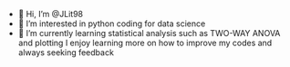 - 👋 Hi, I’m @JLit98
- 👀 I’m interested in python coding for data science
- 🌱 I’m currently learning statistical analysis such as TWO-WAY ANOVA and plotting
I enjoy learning more on how to improve my codes and always seeking feedback
